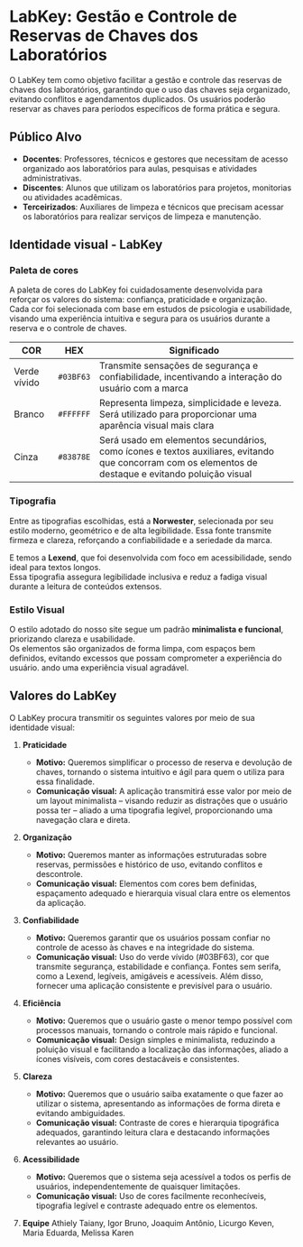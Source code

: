 # LabKey: Gestão e Controle de Reservas de Chaves dos Laboratórios

O LabKey tem como objetivo facilitar a gestão e controle das reservas de chaves dos laboratórios, garantindo que o uso das chaves seja organizado, evitando conflitos e agendamentos duplicados. Os usuários poderão reservar as chaves para períodos específicos de forma prática e segura.

## Público Alvo

- **Docentes**: Professores, técnicos e gestores que necessitam de acesso organizado aos laboratórios para aulas, pesquisas e atividades administrativas.
- **Discentes**: Alunos que utilizam os laboratórios para projetos, monitorias ou atividades acadêmicas.
- **Terceirizados**: Auxiliares de limpeza e técnicos que precisam acessar os laboratórios para realizar serviços de limpeza e manutenção.

## Identidade visual - LabKey

### Paleta de cores

A paleta de cores do LabKey foi cuidadosamente desenvolvida para reforçar os valores do sistema: confiança, praticidade e organização.  
Cada cor foi selecionada com base em estudos de psicologia e usabilidade, visando uma experiência intuitiva e segura para os usuários durante a reserva e o controle de chaves.

| COR         | HEX      | Significado |
|-------------|----------|-------------|
| Verde vívido | `#03BF63` | Transmite sensações de segurança e confiabilidade, incentivando a interação do usuário com a marca |
| Branco      | `#FFFFFF` | Representa limpeza, simplicidade e leveza. Será utilizado para proporcionar uma aparência visual mais clara |
| Cinza       | `#83878E` | Será usado em elementos secundários, como ícones e textos auxiliares, evitando que concorram com os elementos de destaque e evitando poluição visual |

### Tipografia

Entre as tipografias escolhidas, está a **Norwester**, selecionada por seu estilo moderno, geométrico e de alta legibilidade. Essa fonte transmite firmeza e clareza, reforçando a confiabilidade e a seriedade da marca.

E temos a **Lexend**, que foi desenvolvida com foco em acessibilidade, sendo ideal para textos longos.  
Essa tipografia assegura legibilidade inclusiva e reduz a fadiga visual durante a leitura de conteúdos extensos.

### Estilo Visual

O estilo adotado do nosso site segue um padrão **minimalista e funcional**, priorizando clareza e usabilidade.  
Os elementos são organizados de forma limpa, com espaços bem definidos, evitando excessos que possam comprometer a experiência do usuário.
ando uma experiência visual agradável.

## Valores do LabKey

O LabKey procura transmitir os seguintes valores por meio de sua identidade visual:

1. **Praticidade**  
   - **Motivo:** Queremos simplificar o processo de reserva e devolução de chaves, tornando o sistema intuitivo e ágil para quem o utiliza para essa finalidade.  
   - **Comunicação visual:** A aplicação transmitirá esse valor por meio de um layout minimalista – visando reduzir as distrações que o usuário possa ter – aliado a uma tipografia legível, proporcionando uma navegação clara e direta.

2. **Organização**  
   - **Motivo:** Queremos manter as informações estruturadas sobre reservas, permissões e histórico de uso, evitando conflitos e descontrole.  
   - **Comunicação visual:** Elementos com cores bem definidas, espaçamento adequado e hierarquia visual clara entre os elementos da aplicação.

3. **Confiabilidade**  
   - **Motivo:** Queremos garantir que os usuários possam confiar no controle de acesso às chaves e na integridade do sistema.  
   - **Comunicação visual:** Uso do verde vívido (#03BF63), cor que transmite segurança, estabilidade e confiança. Fontes sem serifa, como a Lexend, legíveis, amigáveis e acessíveis. Além disso, fornecer uma aplicação consistente e previsível para o usuário.

4. **Eficiência**  
   - **Motivo:** Queremos que o usuário gaste o menor tempo possível com processos manuais, tornando o controle mais rápido e funcional.  
   - **Comunicação visual:** Design simples e minimalista, reduzindo a poluição visual e facilitando a localização das informações, aliado a ícones visíveis, com cores destacáveis e consistentes.

5. **Clareza**  
   - **Motivo:** Queremos que o usuário saiba exatamente o que fazer ao utilizar o sistema, apresentando as informações de forma direta e evitando ambiguidades.  
   - **Comunicação visual:** Contraste de cores e hierarquia tipográfica adequados, garantindo leitura clara e destacando informações relevantes ao usuário.

6. **Acessibilidade**  
   - **Motivo:** Queremos que o sistema seja acessível a todos os perfis de usuários, independentemente de quaisquer limitações.  
   - **Comunicação visual:** Uso de cores facilmente reconhecíveis, tipografia legível e contraste adequado entre os elementos.

7. **Equipe**
Athiely Taiany, 
Igor Bruno,
Joaquim Antônio,
Licurgo Keven,
Maria Eduarda,
Melissa Karen
